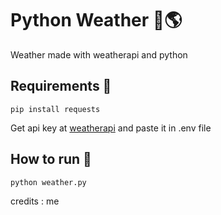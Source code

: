 # Python Weather 🐍🌎

Weather made with weatherapi and python

## Requirements 🔌

```pip install requests```

Get api key at [weatherapi](https://weatherapi.com/) and paste it in .env file

## How to run 🐧

```python weather.py```

credits : me
